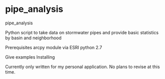 # pipe_analysis
pipe_analysis

Python script to take data on stormwater pipes and provide basic statistics by basin and neighborhood

Prerequisites
arcpy module via ESRI
python 2.7

Give examples
Installing

Currently only written for my personal application. No plans to revise at this time.
